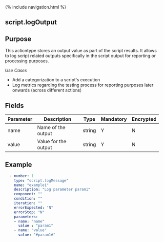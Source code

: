 {% include navigation.html %}
## script.logOutput
## Purpose
This actiontype stores an output value as part of the script results. It allows to log script related outputs specifically in the script output for reporting or processing purposes.

*Use Cases*
* Add a categorization to a script's execution
* Log metrics regarding the testing process for reporting purposes later onwards (across different actions)

## Fields

|Parameter|Description|Type|Mandatory|Encrypted|
|---------|-----------|----|---------|---------|
|name|Name of the output|string|Y|N|
|value|Value for the output|string|Y|N|


## Example
```yaml
  - number: 1
    type: "script.logMessage"
    name: "example1"
    description: "Log parameter param1"
    component: ""
    condition: ""
    iteration: ""
    errorExpected: "N"
    errorStop: "N"
    parameters:
    - name: "name"
      value : "param1"
    - name: "value"
      value: "#param1#"
```
